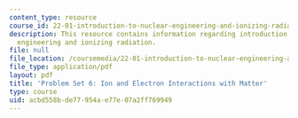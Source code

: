 ```yaml
---
content_type: resource
course_id: 22-01-introduction-to-nuclear-engineering-and-ionizing-radiation-fall-2015
description: This resource contains information regarding introduction to nuclear
  engineering and ionizing radiation.
file: null
file_location: /coursemedia/22-01-introduction-to-nuclear-engineering-and-ionizing-radiation-fall-2015/acbd558bde77954ae77e07a2ff769949_MIT22_01F15_ps6.pdf
file_type: application/pdf
layout: pdf
title: 'Problem Set 6: Ion and Electron Interactions with Matter'
type: course
uid: acbd558b-de77-954a-e77e-07a2ff769949
---
```

